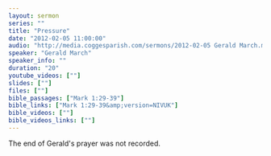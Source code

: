 ```yaml
---
layout: sermon
series: ""
title: "Pressure"
date: "2012-02-05 11:00:00"
audio: "http://media.coggesparish.com/sermons/2012-02-05 Gerald March.mp3"
speaker: "Gerald March"
speaker_info: ""
duration: "20"
youtube_videos: [""]
slides: [""]
files: [""]
bible_passages: ["Mark 1:29-39"]
bible_links: ["Mark 1:29-39&amp;version=NIVUK"]
bible_videos: [""]
bible_videos_links: [""]
---
```


The end of Gerald's prayer was not recorded.
